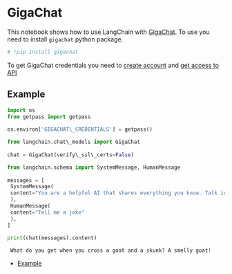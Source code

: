 # GigaChat

This notebook shows how to use LangChain with [GigaChat](https://developers.sber.ru/portal/products/gigachat).
To use you need to install `gigachat` python package.

```python
# !pip install gigachat  

```

To get GigaChat credentials you need to [create account](https://developers.sber.ru/studio/login) and [get access to API](https://developers.sber.ru/docs/ru/gigachat/api/integration)

## Example[​](#example "Direct link to Example")

```python
import os  
from getpass import getpass  
  
os.environ['GIGACHAT\_CREDENTIALS'] = getpass()  

```

```python
from langchain.chat\_models import GigaChat  
  
chat = GigaChat(verify\_ssl\_certs=False)  

```

```python
from langchain.schema import SystemMessage, HumanMessage  
  
messages = [  
 SystemMessage(  
 content="You are a helpful AI that shares everything you know. Talk in English."  
 ),  
 HumanMessage(  
 content="Tell me a joke"  
 ),  
]  
  
print(chat(messages).content)  

```

```text
 What do you get when you cross a goat and a skunk? A smelly goat!  

```

- [Example](#example)
